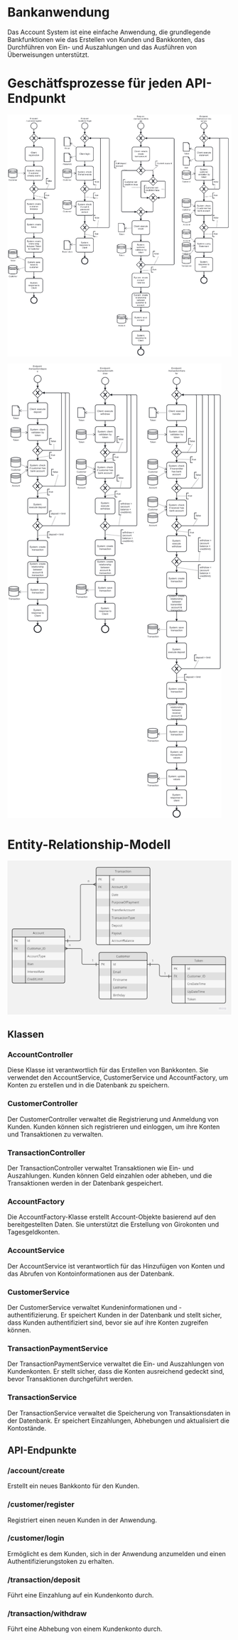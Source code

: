 # Bankanwendung

Das Account System ist eine einfache Anwendung, die grundlegende Bankfunktionen wie das Erstellen von Kunden und Bankkonten, das Durchführen von Ein- und Auszahlungen und das Ausführen von Überweisungen unterstützt.

# Geschätfsprozesse für jeden API- Endpunkt 

![Business-Processes](https://github.com/Jaxon412/bank-acc-app/blob/master/images/business-process-1.png)

![Business-Processes](https://github.com/Jaxon412/bank-acc-app/blob/master/images/business-process-2.png)

# Entity-Relationship-Modell

![ER-Modell](https://github.com/Jaxon412/bank-acc-app/blob/master/images/er-modell.jpg)

## Klassen

### AccountController
Diese Klasse ist verantwortlich für das Erstellen von Bankkonten. Sie verwendet den AccountService, CustomerService und AccountFactory, um Konten zu erstellen und in die Datenbank zu speichern.

### CustomerController
Der CustomerController verwaltet die Registrierung und Anmeldung von Kunden. Kunden können sich registrieren und einloggen, um ihre Konten und Transaktionen zu verwalten.

### TransactionController
Der TransactionController verwaltet Transaktionen wie Ein- und Auszahlungen. Kunden können Geld einzahlen oder abheben, und die Transaktionen werden in der Datenbank gespeichert.

### AccountFactory
Die AccountFactory-Klasse erstellt Account-Objekte basierend auf den bereitgestellten Daten. Sie unterstützt die Erstellung von Girokonten und Tagesgeldkonten.

### AccountService
Der AccountService ist verantwortlich für das Hinzufügen von Konten und das Abrufen von Kontoinformationen aus der Datenbank.

### CustomerService
Der CustomerService verwaltet Kundeninformationen und -authentifizierung. Er speichert Kunden in der Datenbank und stellt sicher, dass Kunden authentifiziert sind, bevor sie auf ihre Konten zugreifen können.

### TransactionPaymentService
Der TransactionPaymentService verwaltet die Ein- und Auszahlungen von Kundenkonten. Er stellt sicher, dass die Konten ausreichend gedeckt sind, bevor Transaktionen durchgeführt werden.

### TransactionService
Der TransactionService verwaltet die Speicherung von Transaktionsdaten in der Datenbank. Er speichert Einzahlungen, Abhebungen und aktualisiert die Kontostände.

## API-Endpunkte

### /account/create
Erstellt ein neues Bankkonto für den Kunden.

### /customer/register
Registriert einen neuen Kunden in der Anwendung.

### /customer/login
Ermöglicht es dem Kunden, sich in der Anwendung anzumelden und einen Authentifizierungstoken zu erhalten.

### /transaction/deposit
Führt eine Einzahlung auf ein Kundenkonto durch.

### /transaction/withdraw
Führt eine Abhebung von einem Kundenkonto durch.
